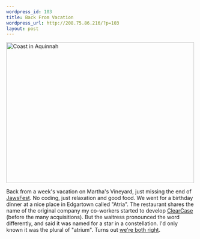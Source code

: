 ```yaml
--- 
wordpress_id: 103
title: Back From Vacation
wordpress_url: http://208.75.86.216/?p=103
layout: post
---
```

<div class="flickr-frame">
<a href="http://www.flickr.com/photos/downtree/280264240/" title="Coast in Aquinnah"><img src="http://farm1.static.flickr.com/91/280264240_532b9eb973.jpg" class="flickr-photo" width="500" height="375" alt="Coast in Aquinnah" /></a>
</div>

Back from a week's vacation on Martha's Vineyard, just missing the end of <a href="http://www.jawsfest.com/">JawsFest</a>. No coding, just relaxation and good food. We went for a birthday dinner at a nice place in Edgartown called "Atria". The restaurant shares the name of the original company my co-workers started to develop <a href="http://www-306.ibm.com/software/awdtools/clearcase/">ClearCase</a> (before the many acquisitions). But the waitress pronounced the word differently, and said it was named for a star in a constellation. I'd only known it was the plural of "atrium". Turns out <a href="http://en.wikipedia.org/wiki/Atria">we're both right</a>. 


